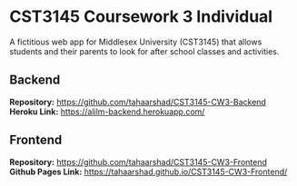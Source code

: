 # CST3145 Coursework 3 Individual

A fictitious web app for Middlesex University (CST3145) that allows students and their parents to look for after school classes and activities.

## Backend
**Repository:**
<https://github.com/tahaarshad/CST3145-CW3-Backend> <br>
**Heroku Link:**
<https://alilm-backend.herokuapp.com/>

## Frontend
**Repository:**
<https://github.com/tahaarshad/CST3145-CW3-Frontend> <br>
**Github Pages Link:**
<https://tahaarshad.github.io/CST3145-CW3-Frontend/>
